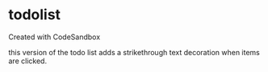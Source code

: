 # todolist
Created with CodeSandbox

this version of the todo list adds a strikethrough text decoration when items are clicked.
